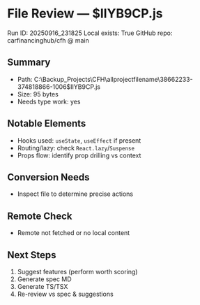 # File Review — $IIYB9CP.js
Run ID: 20250916_231825
Local exists: True
GitHub repo: carfinancinghub/cfh @ main

## Summary
- Path: C:\Backup_Projects\CFH\allprojectfilename\38662233-374818866-1006\$IIYB9CP.js
- Size: 95 bytes
- Needs type work: yes

## Notable Elements
- Hooks used: `useState`, `useEffect` if present
- Routing/lazy: check `React.lazy`/`Suspense`
- Props flow: identify prop drilling vs context

## Conversion Needs
- Inspect file to determine precise actions

## Remote Check
- Remote not fetched or no local content

## Next Steps
1) Suggest features (perform worth scoring)
2) Generate spec MD
3) Generate TS/TSX
4) Re-review vs spec & suggestions